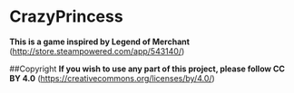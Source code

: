 # CrazyPrincess

**This is a game inspired by Legend of Merchant**
(http://store.steampowered.com/app/543140/)

##Copyright
**If you wish to use any part of this project, please follow CC BY 4.0**
(https://creativecommons.org/licenses/by/4.0/)
